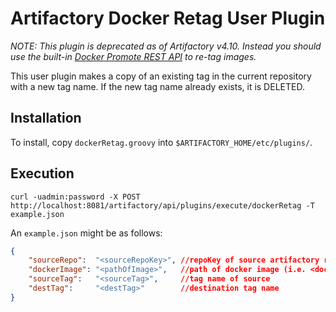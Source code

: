 Artifactory Docker Retag User Plugin
====================================

*NOTE: This plugin is deprecated as of Artifactory v4.10. Instead you should use
the built-in [Docker Promote REST API][] to re-tag images.*

[Docker Promote REST API]: https://www.jfrog.com/confluence/display/RTF/Artifactory+REST+API#ArtifactoryRESTAPI-PromoteDockerImage

This user plugin makes a copy of an existing tag in the current repository with
a new tag name. If the new tag name already exists, it is DELETED.

Installation
------------

To install, copy `dockerRetag.groovy` into `$ARTIFACTORY_HOME/etc/plugins/`.

Execution
---------

``` shell
curl -uadmin:password -X POST http://localhost:8081/artifactory/api/plugins/execute/dockerRetag -T example.json
```

An `example.json` might be as follows:

``` json
{
    "sourceRepo":  "<sourceRepoKey>", //repoKey of source artifactory repository being used
    "dockerImage": "<pathOfImage>",   //path of docker image (i.e. <dockerRepo>/<dockerImage>)
    "sourceTag":   "<sourceTag>",     //tag name of source
    "destTag":     "<destTag>"        //destination tag name
}
```
